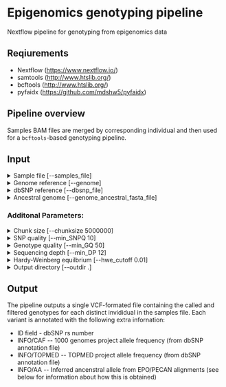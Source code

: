 # Epigenomics genotyping pipeline

Nextflow pipeline for genotyping from epigenomics data

## Reqiurements
- Nextflow (https://www.nextflow.io/)
- samtools (http://www.htslib.org/)
- bcftools (http://www.htslib.org/)
- pyfaidx (https://github.com/mdshw5/pyfaidx)

## Pipeline overview

Samples BAM files are merged by corresponding individual and then used for a ``bcftools``-based genotyping pipeline.

## Input

<details><summary>Sample file [--samples_file]</summary>
<p>
	A tab-delimited file containing information about each sample.
</p>
</details>

<details><summary>Genome reference [--genome]</summary>
<p>
</p>
</details>

<details><summary>dbSNP reference [--dbsnp_file]</summary>
<p>
</p>
</details>

<details><summary>Ancestral genome [--genome_ancestral_fasta_file]</summary>
<p>
</p>
</details>



### Additonal Parameters:
<details><summary>Chunk size [--chunksize 5000000]</summary>
<p>
</p>
</details>

<details><summary>SNP quality [--min_SNPQ 10]</summary>
<p>
</p>
</details>

<details><summary>Genotype quality [--min_GQ 50]</summary>
<p>
</p>
</details>

<details><summary>Sequencing depth [--min_DP 12]</summary>
<p>
</p>
</details>

<details><summary>Hardy-Weinberg equilbrium [--hwe_cutoff 0.01]</summary>
<p>
</p>
</details>

<details><summary>Output directory [--outdir .]</summary>
<p>
</p>
</details>


## Output

The pipeline outputs a single VCF-formated file containing the called and filtered genotypes for each distinct invididual in the samples file. Each variant is annotated with the following extra infornation:

- ID field - dbSNP rs number
- INFO/CAF -- 1000 genomes project allele frequency (from dbSNP annotation file)
- INFO/TOPMED -- TOPMED project allele frequency (from dbSNP annotation file)
- INFO/AA -- Inferred ancenstral allele from EPO/PECAN alignments (see below for information about how this is obtained)


